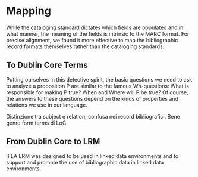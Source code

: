 # Mapping

While the cataloging standard dictates which fields are populated and in what manner, the meaning of the fields is intrinsic to the MARC format. For precise alignment, we found it more effective to map the bibliographic record formats themselves rather than the cataloging standards.

## To Dublin Core Terms

Putting ourselves in this
detective spirit, the basic questions we need to ask to analyze a proposition P
are similar to the famous Wh-questions: What is responsible for making P true?
When and Where will P be true? Of course, the answers to these questions
depend on the kinds of properties and relations we use in our language.


Distinzione tra subject e relation, confusa nei record bibliografici. Bene genre form terms di LoC.

## From Dublin Core to LRM

IFLA LRM was designed to be used in linked data environments and to support and promote the use of bibliographic data in linked data environments. 